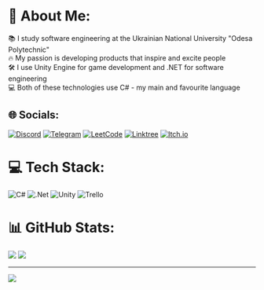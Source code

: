 # 💫 About Me:
📚 I study software engineering at the Ukrainian National University "Odesa Polytechnic"<br>🔥 My passion is developing products that inspire and excite people<br>🛠️ I use Unity Engine for game development and .NET for software engineering<br>💻 Both of these technologies use C# - my main and favourite language<br>


## 🌐 Socials:
[![Discord](https://img.shields.io/badge/Discord-%235865F2.svg?style=for-the-badge&logo=discord&logoColor=white)](https://discord.gg/zozulia_dmytro)
[![Telegram](https://img.shields.io/badge/Telegram-2CA5E0?style=for-the-badge&logo=telegram&logoColor=white)](https://t.me/null010101)
[![LeetCode](https://img.shields.io/badge/LeetCode-000000?style=for-the-badge&logo=LeetCode&logoColor=#d16c06)](https://leetcode.com/dmytro_zozulia)
[![Linktree](https://img.shields.io/badge/linktree-1de9b6?style=for-the-badge&logo=linktree&logoColor=white)](https://linktr.ee/DizmoProd)
[![Itch.io](https://img.shields.io/badge/Itch-%23FF0B34.svg?style=for-the-badge&logo=Itch.io&logoColor=white)](https://dizmoua.itch.io/)


# 💻 Tech Stack:
![C#](https://img.shields.io/badge/c%23-%23239120.svg?style=for-the-badge&logo=csharp&logoColor=white) ![.Net](https://img.shields.io/badge/.NET-5C2D91?style=for-the-badge&logo=.net&logoColor=white) ![Unity](https://img.shields.io/badge/unity-%23000000.svg?style=for-the-badge&logo=unity&logoColor=white) ![Trello](https://img.shields.io/badge/Trello-%23026AA7.svg?style=for-the-badge&logo=Trello&logoColor=white) 
# 📊 GitHub Stats:
![](https://github-readme-stats.vercel.app/api?username=Dizmo3377&theme=dark&hide_border=false&include_all_commits=true&count_private=false)   ![](https://github-readme-stats.vercel.app/api/top-langs/?username=Dizmo3377&theme=dark&hide_border=false&include_all_commits=true&count_private=false&layout=compact)

---
[![](https://visitcount.itsvg.in/api?id=Dizmo3377&icon=0&color=12)](https://visitcount.itsvg.in)

